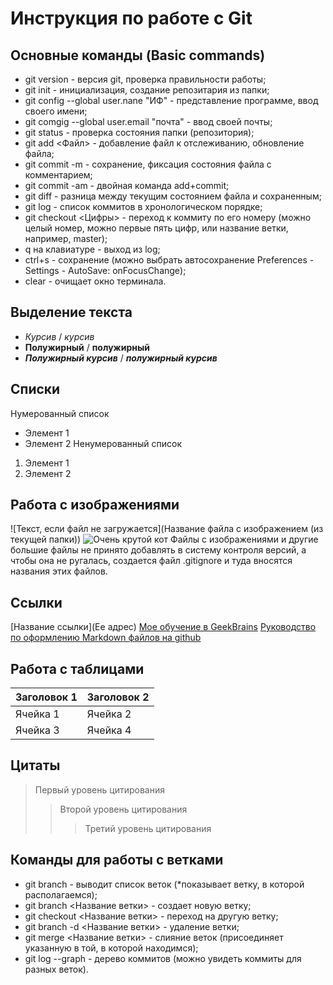 # Инструкция по работе с Git

## Основные команды (Basic commands)

* git version - версия git, проверка правильности работы;
* git init - инициализация, создание репозитария из папки;
* git config --global user.nane "ИФ" - представление программе, ввод своего имени;
* git comgig --global user.email "почта" - ввод своей почты;
* git status - проверка состояния папки (репозитория);
* git add <Файл> - добавление файл к отслеживанию, обновление файла;
* git commit -m - сохранение, фиксация состояния файла с комментарием;
* git commit -am - двойная команда add+commit;
* git diff - разница между текущим состоянием файла и сохраненным;
* git log - список коммитов в хронологическом порядке;
* git checkout <Цифры> - переход к коммиту по его номеру (можно целый номер, можно первые пять цифр, или название ветки, например, master);
* q на клавиатуре - выход из log;
* ctrl+s - сохранение (можно выбрать автосохранение Preferences - Settings - AutoSave: onFocusChange);
* clear - очищает окно терминала.

## Выделение текста
* *Курсив* / _курсив_
* **Полужирный** / __полужирный__
* **_Полужирный курсив_** / __*полужирный курсив*__

## Списки
Нумерованный список
* Элемент 1
* Элемент 2
Ненумерованный список
1. Элемент 1
2. Элемент 2

## Работа с изображениями
![Текст, если файл не загружается](Название файла с изображением (из текущей папки))
![Очень крутой кот](cool_cat.jpg)
Файлы с изображениями и другие большие файлы не принято добавлять в систему контроля версий, а чтобы она не ругалась, создается файл .gitignore и туда вносятся названия этих файлов.

## Ссылки
[Название ссылки](Ее адрес)
[Мое обучение в GeekBrains](https://gb.ru/education)
[Руководство по оформлению Markdown файлов на github](https://gist.github.com/Jekins/2bf2d0638163f1294637)

## Работа с таблицами
| Заголовок 1 | Заголовок 2 |
| ----------- | ----------- |
| Ячейка 1    | Ячейка 2    |
| Ячейка 3    | Ячейка 4    | 

## Цитаты
> Первый уровень цитирования
>> Второй уровень цитирования
>>> Третий уровень цитирования

## Команды для работы с ветками
* git branch - выводит список веток (*показывает ветку, в которой располагаемся);
* git branch <Название ветки> - создает новую ветку;
* git checkout <Название ветки> - переход на другую ветку;
* git branch -d <Название ветки> - удаление ветки;
* git merge <Название ветки> - слияние веток (присоединяет указанную в той, в которой находимся);
* git log --graph - дерево коммитов (можно увидеть коммиты для разных веток).




